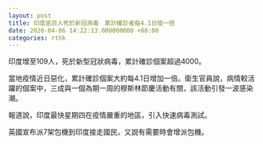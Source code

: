 ```yaml
---
layout: post
title: 印度逾百人死於新冠病毒　累計確診者每4.1日增一倍
date: 2020-04-06 14:22:13.000000000 +08:00
categories: rthk
---
```


印度增至109人，死於新型冠狀病毒，累計確診個案超過4000。

當地疫情近日惡化，累計確診個案大約每4.1日增加一倍。衛生官員說，病情較活躍的個案中，三成與一個為期一周的穆斯林節慶活動有關，該活動引發一波感染潮。

報道說，印度最快星期四在疫情嚴重的地區，引入快速病毒測試。

英國宣布派7架包機到印度接走國民，又說有需要時會增派包機。
